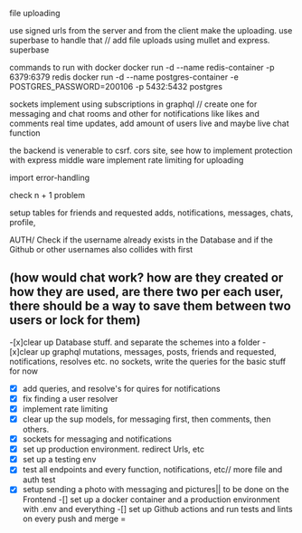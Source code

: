 file uploading 

use signed urls from the server and from the client make the uploading. use superbase to handle that
// add file uploads using mullet 
and express. superbase

commands to run with docker
docker run -d --name redis-container -p 6379:6379 redis
docker run -d --name postgres-container -e POSTGRES_PASSWORD=200106 -p 5432:5432 postgres

sockets
implement using subscriptions in graphql
// create one for messaging and chat rooms and other for notifications like likes and comments
real time updates, add amount of users live and maybe live chat function

the backend is venerable to csrf. cors site, see how to implement protection with express middle ware
implement rate limiting for uploading

import error-handling 

check n + 1 problem 

setup tables for friends and requested adds, notifications, messages, chats, profile, 

AUTH/ Check if the username already exists in the Database and if the Github or other usernames also collides with first

(how would chat work? how are they created or how they are used, are there two per each user, there should be a way to save them between two users or lock for them)
-----------------------------------
-[x]clear up Database stuff. and separate the schemes into a folder
-[x]clear up graphql mutations, messages, posts, friends and requested, notifications, resolves etc. no sockets, write 
the queries for the basic stuff for now 
-[x] add queries, and resolve's for quires for notifications 
-[x] fix finding a user resolver
-[x] implement rate limiting 
-[x] clear up the sup models, for messaging first, then comments, then others.
-[x] sockets for messaging and notifications
-[x] set up production environment. redirect Urls, etc
-[x] set up a testing env
-[x] test all endpoints and every function, notifications, etc// more file and auth test
-[x] setup sending a photo with messaging and pictures|| to be done on the Frontend
-[] set up a docker container and a production environment with .env and everything
-[] set up Github actions and run tests and lints on every push and merge 
=

